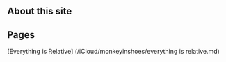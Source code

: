 ## About this site 

## Pages
[Everything is Relative] (/iCloud/monkeyinshoes/everything is relative.md)
